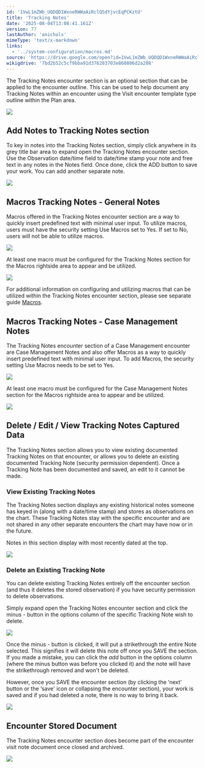 ```yaml
---
id: '1VwL1mZWb_UQDQD1WxneRWWaAiRclQSdYjvcEqPCKztU'
title: 'Tracking Notes'
date: '2025-08-04T13:08:41.161Z'
version: 77
lastAuthor: 'anichols'
mimeType: 'text/x-markdown'
links:
  - '../system-configuration/macros.md'
source: 'https://drive.google.com/open?id=1VwL1mZWb_UQDQD1WxneRWWaAiRclQSdYjvcEqPCKztU'
wikigdrive: '7bd2b52c5cf9bba91d376203703e860806d2a208'
---
```

The Tracking Notes encounter section is an optional section that can be applied to the encounter outline.  This can be used to help document any Tracking Notes within an encounter using the Visit encounter template type outline within the Plan area.

![](../tracking-notes.assets/c87e6e8e0589a13794ac1528d97dbf9d.png)

## Add Notes to Tracking Notes section

To key in notes into the Tracking Notes section, simply click anywhere in its grey title bar area to expand open the Tracking Notes encounter section.  Use the Observation date/time field to date/time stamp your note and free text in any notes in the Notes field.  Once done, click the ADD button to save your work. You can add another separate note.

![](../tracking-notes.assets/d31c3fc099c7c7d44a0787123413f717.png)

## Macros Tracking Notes - General Notes

Macros offered in the Tracking Notes encounter section are a way to quickly insert predefined text with minimal user input. To utilize macros, users must have the security setting Use Macros set to Yes. If set to No, users will not be able to utilize macros.

![](../tracking-notes.assets/060e96c0c0458280d937b27f344752e5.png)

At least one macro must be configured for the Tracking Notes section for the Macros rightside area to appear and be utilized.

![](../tracking-notes.assets/1baf403e65cde0ad67ea0bae87be7350.png)

For additional information on configuring and utilizing macros that can be utilized within the Tracking Notes encounter section, please see separate guide [Macros](../system-configuration/macros.md#properties-of-a-macro).

## Macros Tracking Notes - Case Management Notes

The Tracking Notes encounter section of a Case Management encounter are Case Management Notes and also offer Macros as a way to quickly insert predefined text with minimal user input. To add Macros, the security setting Use Macros needs to be set to Yes.

![](../tracking-notes.assets/060e96c0c0458280d937b27f344752e5.png)

At least one macro must be configured for the Case Management Notes section for the Macros rightside area to appear and be utilized.

![](../tracking-notes.assets/343faa5d7f44c74e09273c4e4af52f5e.png)

## Delete / Edit / View Tracking Notes Captured Data

The Tracking Notes section allows you to view existing documented Tracking Notes on that encounter, or allows you to delete an existing documented Tracking Note (security permission dependent).  Once a Tracking Note has been documented and saved, an edit to it cannot be made.

### View Existing Tracking Notes

The Tracking Notes section displays any existing historical notes someone has keyed in (along with a date/time stamp) and stores as observations on the chart.  These Tracking Notes stay with the specific encounter and are not shared in any other separate encounters the chart may have now or in the future.

Notes in this section display with most recently dated at the top.

![](../tracking-notes.assets/34fc4eec75c4e0ea0a91eba3cd80e063.png)

### Delete an Existing Tracking Note

You can delete existing Tracking Notes entirely off the encounter section (and thus it deletes the stored observation) if you have security permission to delete observations.

Simply expand open the Tracking Notes encounter section and click the minus - button in the options column of the specific Tracking Note wish to delete.

![](../tracking-notes.assets/b409f95e01fbb89db6d6f8f2043bcb3f.png)

Once the minus - button is clicked, it will put a strikethrough the entire Note selected.  This signifies it will delete this note off once you SAVE the section.  If you made a mistake, you can click the *add* button in the options column (where the minus button was before you clicked it) and the note will have the strikethrough removed and won't be deleted.

However, once you SAVE the encounter section (by clicking the ‘next' button or the ‘save' icon or collapsing the encounter section), your work is saved and if you had deleted a note, there is no way to bring it back.

![](../tracking-notes.assets/286cdd7bb5a60d000ee5f9cb9990511e.png)

## Encounter Stored Document

The Tracking Notes encounter section does become part of the encounter visit note document once closed and archived.

![](../tracking-notes.assets/b80bbb6539199c7ecb100ff641eb3ae8.png)
